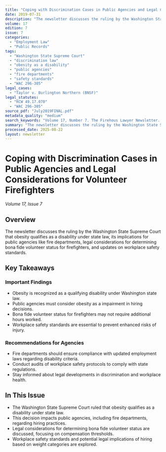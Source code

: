 ```yaml
---
title: "Coping with Discrimination Cases in Public Agencies and Legal Considerations for Volunteer Firefighters"
date: 2019-07-31
description: "The newsletter discusses the ruling by the Washington State Supreme Court that obesity qualifies as a disability under state law, its implications for public agencies like fire departments, legal considerations for determining bona fide volunteer status for firefighters, and updates on workplace safety standards."
volume: 17
edition: 7
issue: 7
categories:
  - "Employment Law"
  - "Public Records"
tags:
  - "Washington State Supreme Court"
  - "discrimination law"
  - "obesity as a disability"
  - "public agencies"
  - "fire departments"
  - "safety standards"
  - "WAC 296-305"
legal_cases:
  - "Taylor v. Burlington Northern (BNSF)"
legal_statutes:
  - "RCW 49.17.070"
  - "WAC 296-305"
source_pdf: "July2019FINAL.pdf"
metadata_quality: "medium"
search_keywords: "Volume 17, Number 7. The Firehous Lawyer Newsletter. July 2019. Court holds obesity is a disability. Taylor v. Burlington Northern (BNSF). Federal law vs Washington Law Against Discrimination. Implica..."
summary: "The newsletter discusses the ruling by the Washington State Supreme Court that obesity qualifies as a disability under state law, its implications for public agencies like fire departments, legal considerations for determining bona fide volunteer status for firefighters, and updates on workplace safety standards."
processed_date: 2025-08-22
layout: newsletter
---
```


# Coping with Discrimination Cases in Public Agencies and Legal Considerations for Volunteer Firefighters

*Volume 17, Issue 7*

## Overview

The newsletter discusses the ruling by the Washington State Supreme Court that obesity qualifies as a disability under state law, its implications for public agencies like fire departments, legal considerations for determining bona fide volunteer status for firefighters, and updates on workplace safety standards.

## Key Takeaways

### Important Findings

- Obesity is recognized as a qualifying disability under Washington state law.
- Public agencies must consider obesity as a impairment in hiring decisions.
- Bona fide volunteer status for firefighters may not require additional hours worked.
- Workplace safety standards are essential to prevent enhanced risks of injury.

### Recommendations for Agencies

- Fire departments should ensure compliance with updated employment laws regarding disability criteria.
- Conduct audits of workplace safety protocols to comply with state regulations.
- Stay informed about legal developments in discrimination and workplace health.

## In This Issue

- The Washington State Supreme Court ruled that obesity qualifies as a disability under state law.
- This decision impacts public agencies, including fire departments, regarding hiring practices.
- Legal considerations for determining bona fide volunteer status are discussed, focusing on compensation thresholds.
- Workplace safety standards and potential legal implications of hiring based on weight categories are explored.

